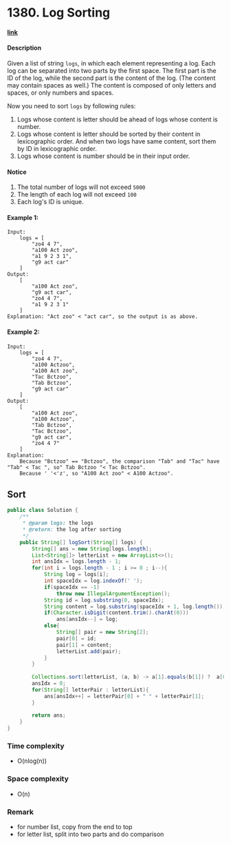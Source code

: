 # 1380. Log Sorting

#### [link](https://www.lintcode.com/problem/log-sorting/description)

#### Description
Given a list of string `logs`, in which each element representing a log. Each log can be separated into two parts by the first space. The first part is the ID of the log, while the second part is the content of the log. (The content may contain spaces as well.) The content is composed of only letters and spaces, or only numbers and spaces.

Now you need to sort `logs` by following rules:

1. Logs whose content is letter should be ahead of logs whose content is number.
3. Logs whose content is letter should be sorted by their content in lexicographic order. And when two logs have same content, sort them by ID in lexicographic order.
4. Logs whose content is number should be in their input order.

#### Notice
1. The total number of logs will not exceed `5000`
2. The length of each log will not exceed `100`
3. Each log's ID is unique.

#### Example 1:
```
Input:  
    logs = [
        "zo4 4 7",
        "a100 Act zoo",
        "a1 9 2 3 1",
        "g9 act car"
    ]
Output: 
    [
        "a100 Act zoo",
        "g9 act car",
        "zo4 4 7",
        "a1 9 2 3 1"
    ]
Explanation: "Act zoo" < "act car", so the output is as above.
```
#### Example 2:
```
Input:  
    logs = [
        "zo4 4 7",
        "a100 Actzoo",
        "a100 Act zoo",
        "Tac Bctzoo",
        "Tab Bctzoo",
        "g9 act car"
    ]
Output: 
    [
        "a100 Act zoo",
        "a100 Actzoo",
        "Tab Bctzoo",
        "Tac Bctzoo",
        "g9 act car",
        "zo4 4 7"
    ]
Explanation:
    Because "Bctzoo" == "Bctzoo", the comparison "Tab" and "Tac" have "Tab" < Tac ", so" Tab Bctzoo "< Tac Bctzoo".
    Because ' '<'z', so "A100 Act zoo" < A100 Actzoo".
```

## Sort
```java
public class Solution {
    /**
     * @param logs: the logs
     * @return: the log after sorting
     */
    public String[] logSort(String[] logs) {
        String[] ans = new String[logs.length];
        List<String[]> letterList = new ArrayList<>();
        int ansIdx = logs.length - 1;
        for(int i = logs.length - 1 ; i >= 0 ; i--){
            String log = logs[i];
            int spaceIdx = log.indexOf(' ');
            if(spaceIdx == -1)
                throw new IllegalArgumentException();
            String id = log.substring(0, spaceIdx);
            String content = log.substring(spaceIdx + 1, log.length());
            if(Character.isDigit(content.trim().charAt(0)))
                ans[ansIdx--] = log;
            else{
                String[] pair = new String[2];
                pair[0] = id;
                pair[1] = content;
                letterList.add(pair);
            }
        }
        
        Collections.sort(letterList, (a, b) -> a[1].equals(b[1]) ?  a[0].compareTo(b[0]) : a[1].compareTo(b[1]));
        ansIdx = 0;
        for(String[] letterPair : letterList){
            ans[ansIdx++] = letterPair[0] + " " + letterPair[1];
        }
        
        return ans;
    }
}
```
### Time complexity
* O(nlog(n))
### Space complexity
* O(n)
### Remark
* for number list, copy from the end to top
* for letter list, split into two parts and do comparison